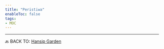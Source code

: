 ```yaml
---
title: "Peristiwa"
enableToc: false
tags:
- MOC
---
```






---
🔙 BACK TO: [Hansip Garden](https://garden.hansip.net/)